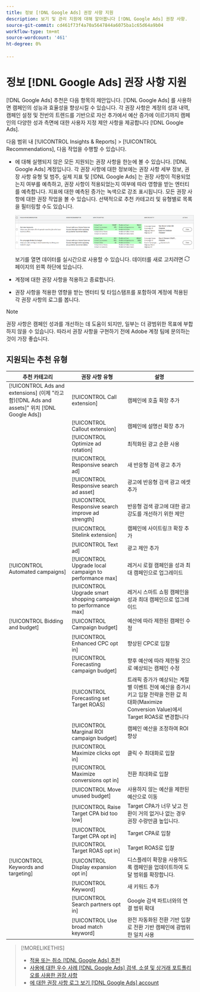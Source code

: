```yaml
---
title: 정보 [!DNL Google Ads] 권장 사항 지원
description: 보기 및 관리 지원에 대해 알아봅니다 [!DNL Google Ads] 권장 사항.
source-git-commit: cd461f73f4a70a5647844a6075ba1c65d64a9b04
workflow-type: tm+mt
source-wordcount: '461'
ht-degree: 0%

---
```


# 정보 [!DNL Google Ads] 권장 사항 지원

[!DNL Google Ads] 추천은 다음 항목의 제안입니다. [!DNL Google Ads] 를 사용하면 캠페인의 성능과 효율성을 향상시킬 수 있습니다. 각 권장 사항은 계정의 성과 내역, 캠페인 설정 및 전반의 트렌드를 기반으로 자산 추가에서 예산 증가에 이르기까지 캠페인의 다양한 성과 측면에 대한 사용자 지정 제안 사항을 제공합니다 [!DNL Google Ads].

다음 범위 내 [!UICONTROL Insights & Reports] > [!UICONTROL Recommendations], 다음 작업을 수행할 수 있습니다.

* 에 대해 실행되지 않은 모든 지원되는 권장 사항을 한눈에 볼 수 있습니다. [!DNL Google Ads] 계정입니다. 각 권장 사항에 대한 정보에는 권장 사항 세부 정보, 권장 사항 유형 및 범주, 실제 지표 및 [!DNL Google Ads] 는 권장 사항이 적용되었는지 여부를 예측하고, 권장 사항이 적용되었는지 여부에 따라 영향을 받는 엔터티를 예측합니다. 지표에 대한 예측된 증가는 녹색으로 강조 표시됩니다. 모든 권장 사항에 대한 권장 작업을 볼 수 있습니다. 선택적으로 추천 카테고리 및 유형별로 목록을 필터링할 수도 있습니다.

   ![RECOMMENDATIONS UI](/help/search-social-commerce/assets/recommendations-ui.png "RECOMMENDATIONS UI")

   보기를 열면 데이터를 실시간으로 사용할 수 있습니다. 데이터를 새로 고치려면 ![새로 고침](/help/search-social-commerce/assets/refresh.png "새로 고침") 페이지의 왼쪽 하단에 있습니다.

* 계정에 대한 권장 사항을 적용하고 종료합니다.

* 권장 사항을 적용한 영향을 받는 엔터티 및 타임스탬프를 포함하여 계정에 적용된 각 권장 사항의 로그를 봅니다.

>[!NOTE]
>
>권장 사항은 캠페인 성과를 개선하는 데 도움이 되지만, 일부는 더 광범위한 목표에 부합하지 않을 수 있습니다. 따라서 권장 사항을 구현하기 전에 Adobe 계정 팀에 문의하는 것이 가장 좋습니다.

## 지원되는 추천 유형

| 추천 카테고리 | 권장 사항 유형 | 설명 |
| --- | --- | --- |
| [!UICONTROL Ads and extensions] (이제 &quot;라고 함)[!DNL Ads and assets]&quot; 위치 [!DNL Google Ads]) | [!UICONTROL Call extension] | 캠페인에 호출 확장 추가 |
|  | [!UICONTROL Callout extension] | 캠페인에 설명선 확장 추가 |
|  | [!UICONTROL Optimize ad rotation] | 최적화된 광고 순환 사용 |
|  | [!UICONTROL Responsive search ad] | 새 반응형 검색 광고 추가 |
|  | [!UICONTROL Responsive search ad asset] | 광고에 반응형 검색 광고 에셋 추가 |
|  | [!UICONTROL Responsive search improve ad strength] | 반응형 검색 광고에 대한 광고 강도를 개선하기 위한 제안 |
|  | [!UICONTROL Sitelink extension] | 캠페인에 사이트링크 확장 추가 |
|  | [!UICONTROL Text ad] | 광고 제안 추가 |
| [!UICONTROL Automated campaigns] | [!UICONTROL Upgrade local campaign to performance max] | 레거시 로컬 캠페인을 성과 최대 캠페인으로 업그레이드 |
|  | [!UICONTROL Upgrade smart shopping campaign to performance max] | 레거시 스마트 쇼핑 캠페인을 성과 최대 캠페인으로 업그레이드 |
| [!UICONTROL Bidding and budget] | [!UICONTROL Campaign budget] | 예산에 따라 제한된 캠페인 수정 |
|  | [!UICONTROL Enhanced CPC opt in] | 향상된 CPC로 입찰 |
|  | [!UICONTROL Forecasting campaign budget] | 향후 예산에 따라 제한될 것으로 예상되는 캠페인 수정 |
|  | [!UICONTROL Forecasting set Target ROAS] | 트래픽 증가가 예상되는 계절별 이벤트 전에 예산을 증가시키고 입찰 전략을 전환 값 최대화(Maximize Conversion Value)에서 Target ROAS로 변경합니다 |
|  | [!UICONTROL Marginal ROI campaign budget] | 캠페인 예산을 조정하여 ROI 향상 |
|  | [!UICONTROL Maximize clicks opt in] | 클릭 수 최대화로 입찰 |
|  | [!UICONTROL Maximize conversions opt in] | 전환 최대화로 입찰 |
|  | [!UICONTROL Move unused budget] | 사용하지 않는 예산을 제한된 예산으로 이동 |
|  | [!UICONTROL Raise Target CPA bid too low] | Target CPA가 너무 낮고 전환이 거의 없거나 없는 경우 권장 수량만큼 높입니다. |
|  | [!UICONTROL Target CPA opt in] | Target CPA로 입찰 |
|  | [!UICONTROL Target ROAS opt in] | Target ROAS로 입찰 |
| [!UICONTROL Keywords and targeting] | [!UICONTROL Display expansion opt in] | 디스플레이 확장을 사용하도록 캠페인을 업데이트하여 도달 범위를 확장합니다. |
|  | [!UICONTROL Keyword] | 새 키워드 추가 |
|  | [!UICONTROL Search partners opt in] | Google 검색 파트너와의 연결 범위 확대 |
|  | [!UICONTROL Use broad match keyword] | 완전 자동화된 전환 기반 입찰로 전환 기반 캠페인에 광범위한 일치 사용 |

>[!MORELIKETHIS]
>
>* [적용 또는 취소 [!DNL Google Ads] 추천](google-recommendation-apply-dismiss.md)
>* [사용에 대한 우수 사례 [!DNL Google Ads] 검색, 소셜 및 상거래 포트폴리오를 사용한 권장 사항](google-recommendation-best-practices.md)
>* [에 대한 권장 사항 로그 보기 [!DNL Google Ads] account](google-recommendation-view-log.md)

